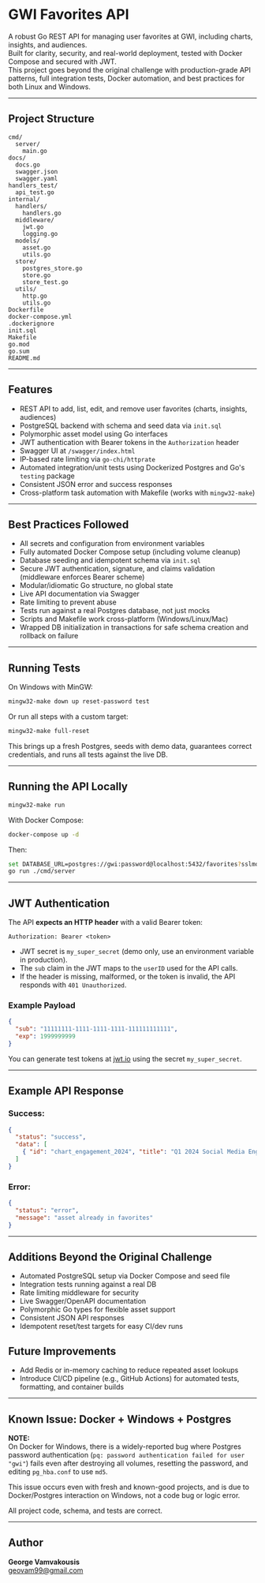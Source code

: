 # GWI Favorites API

A robust Go REST API for managing user favorites at GWI, including charts, insights, and audiences.  
Built for clarity, security, and real-world deployment, tested with Docker Compose and secured with JWT.  
This project goes beyond the original challenge with production-grade API patterns, full integration tests, Docker automation, and best practices for both Linux and Windows.

---

## Project Structure

```
cmd/
  server/              
    main.go
docs/
  docs.go
  swagger.json
  swagger.yaml
handlers_test/
  api_test.go           
internal/
  handlers/
    handlers.go
  middleware/
    jwt.go
    logging.go
  models/
    asset.go
    utils.go
  store/
    postgres_store.go
    store.go
    store_test.go
  utils/
    http.go
    utils.go
Dockerfile
docker-compose.yml
.dockerignore
init.sql
Makefile
go.mod
go.sum
README.md
```

---

## Features

- REST API to add, list, edit, and remove user favorites (charts, insights, audiences)
- PostgreSQL backend with schema and seed data via `init.sql`
- Polymorphic asset model using Go interfaces
- JWT authentication with Bearer tokens in the `Authorization` header
- Swagger UI at `/swagger/index.html`
- IP-based rate limiting via `go-chi/httprate`
- Automated integration/unit tests using Dockerized Postgres and Go's `testing` package
- Consistent JSON error and success responses
- Cross-platform task automation with Makefile (works with `mingw32-make`)

---

## Best Practices Followed

- All secrets and configuration from environment variables
- Fully automated Docker Compose setup (including volume cleanup)
- Database seeding and idempotent schema via `init.sql`
- Secure JWT authentication, signature, and claims validation (middleware enforces Bearer scheme)
- Modular/idiomatic Go structure, no global state
- Live API documentation via Swagger
- Rate limiting to prevent abuse
- Tests run against a real Postgres database, not just mocks
- Scripts and Makefile work cross-platform (Windows/Linux/Mac)
- Wrapped DB initialization in transactions for safe schema creation and rollback on failure

---

## Running Tests

On Windows with MinGW:

```bash
mingw32-make down up reset-password test
```

Or run all steps with a custom target:

```bash
mingw32-make full-reset
```

This brings up a fresh Postgres, seeds with demo data, guarantees correct credentials, and runs all tests against the live DB.

---

## Running the API Locally

```bash
mingw32-make run
```

With Docker Compose:

```bash
docker-compose up -d
```

Then:

```bash
set DATABASE_URL=postgres://gwi:password@localhost:5432/favorites?sslmode=disable
go run ./cmd/server
```

---

## JWT Authentication

The API **expects an HTTP header** with a valid Bearer token:

```
Authorization: Bearer <token>
```

- JWT secret is `my_super_secret` (demo only, use an environment variable in production).
- The `sub` claim in the JWT maps to the `userID` used for the API calls.
- If the header is missing, malformed, or the token is invalid, the API responds with `401 Unauthorized`.

### Example Payload

```json
{
  "sub": "11111111-1111-1111-1111-111111111111",
  "exp": 1999999999
}
```

You can generate test tokens at [jwt.io](https://jwt.io) using the secret `my_super_secret`.

---

## Example API Response

### Success:

```json
{
  "status": "success",
  "data": [
    { "id": "chart_engagement_2024", "title": "Q1 2024 Social Media Engagement", "type": "chart" }
  ]
}
```

### Error:

```json
{
  "status": "error",
  "message": "asset already in favorites"
}
```

---

## Additions Beyond the Original Challenge

- Automated PostgreSQL setup via Docker Compose and seed file  
- Integration tests running against a real DB  
- Rate limiting middleware for security  
- Live Swagger/OpenAPI documentation  
- Polymorphic Go types for flexible asset support  
- Consistent JSON API responses  
- Idempotent reset/test targets for easy CI/dev runs

## Future Improvements

- Add Redis or in-memory caching to reduce repeated asset lookups
- Introduce CI/CD pipeline (e.g., GitHub Actions) for automated tests, formatting, and container builds

---

## Known Issue: Docker + Windows + Postgres
**NOTE:**  
On Docker for Windows, there is a widely-reported bug where Postgres password authentication (`pq: password authentication failed for user "gwi"`) fails even after destroying all volumes, resetting the password, and editing `pg_hba.conf` to use `md5`.  

This issue occurs even with fresh and known-good projects, and is due to Docker/Postgres interaction on Windows, not a code bug or logic error.

All project code, schema, and tests are correct.  

---

## Author

**George Vamvakousis**  
[geovam99@gmail.com](mailto:geovam99@gmail.com)
